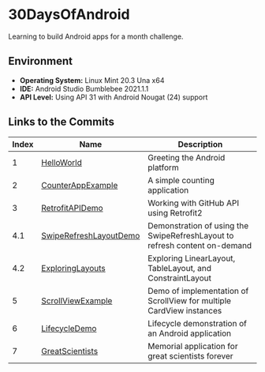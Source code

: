 # 30DaysOfAndroid

Learning to build Android apps for a month challenge.

## Environment

  - **Operating System:** Linux Mint 20.3 Una x64
  - **IDE:** Android Studio Bumblebee 2021.1.1
  - **API Level:** Using API 31 with Android Nougat (24) support

## Links to the Commits

| Index | Name                         | Description                                                                |
|-------|------------------------------|----------------------------------------------------------------------------|
| 1     | [HelloWorld][1]              | Greeting the Android platform                                              |
| 2     | [CounterAppExample][2]       | A simple counting application                                              |
| 3     | [RetrofitAPIDemo][3]         | Working with GitHub API using Retrofit2                                    |
| 4.1   | [SwipeRefreshLayoutDemo][4a] | Demonstration of using the SwipeRefreshLayout to refresh content on-demand |
| 4.2   | [ExploringLayouts][4b]       | Exploring LinearLayout, TableLayout, and ConstraintLayout                  |
| 5     | [ScrollViewExample][5]       | Demo of implementation of ScrollView for multiple CardView instances       |
| 6     | [LifecycleDemo][6]           | Lifecycle demonstration of an Android application                          |
| 7     | [GreatScientists][7]         | Memorial application for great scientists forever                          |



[1]: https://github.com/rohanbari/HelloWorld
[2]: https://github.com/rohanbari/CounterAppExample
[3]: https://github.com/rohanbari/RetrofitAPIDemo
[4a]: https://github.com/rohanbari/SwipeRefreshLayoutDemo
[4b]: https://github.com/rohanbari/ExploringLayouts
[5]: https://github.com/rohanbari/ScrollViewExample
[6]: https://github.com/rohanbari/LifecycleDemo
[7]: https://github.com/rohanbari/GreatScientists
